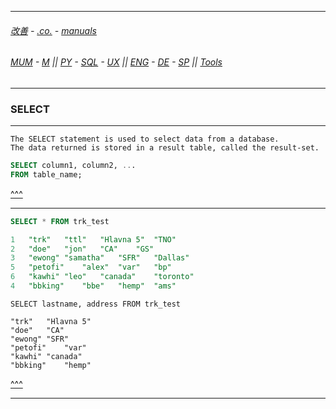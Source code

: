 
---

###### [改善](https://github.com/ttltrk/0C/blob/master/README.MD) - [.co.](https://github.com/ttltrk/PRG/blob/master/CODING.MD) - [manuals](https://github.com/ttltrk/PRG/blob/master/MAN.MD)

###### [MUM](https://github.com/ttltrk/PRG/blob/master/MUM.MD) - [M](https://github.com/ttltrk/ELSE/blob/master/M/M.MD) || [PY](https://github.com/ttltrk/PRG/blob/master/PY/DOC/PYF/PYF.MD) - [SQL](https://github.com/ttltrk/DB/blob/master/SQL/DOC/OSM/OSQLM/SQLM/SQLM.MD) - [UX](https://github.com/ttltrk/ELSE/blob/master/M/UX/UX.MD) || [ENG](https://github.com/ttltrk/ELSE/blob/master/LAN/ENG/LE.MD) - [DE](https://github.com/ttltrk/ELSE/blob/master/LAN/GER/DUO_GER.MD) - [SP](https://github.com/ttltrk/ELSE/blob/master/LAN/SP/SP.MD) || [Tools](https://github.com/ttltrk/ELSE/blob/master/M/TOOLS/TOOLS.MD)

---

<h3 id='^'>SELECT</h3>

---

```
The SELECT statement is used to select data from a database.
The data returned is stored in a result table, called the result-set.
```

```sql
SELECT column1, column2, ...
FROM table_name;
```

<a href='#^'>^^^</a>

---

```sql
SELECT * FROM trk_test

1	"trk"	"ttl"	"Hlavna 5"	"TNO"
2	"doe"	"jon"	"CA"	"GS"
3	"ewong"	"samatha"	"SFR"	"Dallas"
5	"petofi"	"alex"	"var"	"bp"
6	"kawhi"	"leo"	"canada"	"toronto"
4	"bbking"	"bbe"	"hemp"	"ams"
```

```
SELECT lastname, address FROM trk_test

"trk"	"Hlavna 5"
"doe"	"CA"
"ewong"	"SFR"
"petofi"	"var"
"kawhi"	"canada"
"bbking"	"hemp"
```

<a href='#^'>^^^</a>

---
